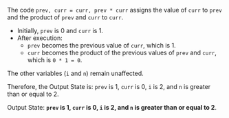 The code `prev, curr = curr, prev * curr` assigns the value of `curr` to `prev` and the product of `prev` and `curr` to `curr`. 

- Initially, `prev` is 0 and `curr` is 1.
- After execution: 
  - `prev` becomes the previous value of `curr`, which is 1.
  - `curr` becomes the product of the previous values of `prev` and `curr`, which is `0 * 1 = 0`.

The other variables (`i` and `n`) remain unaffected. 

Therefore, the Output State is: `prev` is 1, `curr` is 0, `i` is 2, and `n` is greater than or equal to 2.

Output State: **`prev` is 1, `curr` is 0, `i` is 2, and `n` is greater than or equal to 2**.